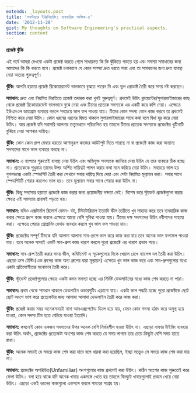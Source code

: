 ```yaml
---
extends: _layouts.post
title: 'সফটয়্যার ইঞ্জিনিয়ারিং: ব্যবহারিক আঙ্গিক-৪'
date: '2012-11-28'
gist: My thoughts on Software Engineering's practical aspects.
section: content
---
```


**প্রজেক্ট ঝুঁকি**

এই পর্বে আমরা দেখবো একটা প্রজেক্ট করতে গেলে সাধারনত কি কি ঝুঁকিতে পড়তে হয় এবং সমস্যা সমাধানের জন্য আমাদের কি কি করতে হবে। প্রজেক্ট চলাকালে যে কোন সমস্যা দ্রুত ধরতে পারা এবং তা সমাধানের জন্য দ্রুত ব্যবস্থা নেয়া অত্যন্ত গুরুত্বপূর্ণ।

**ঝুঁকি:** আপনি হয়তো প্রজেক্ট রিকোয়ারমেন্ট ভালভাবে বুঝতে পারেন নি এবং ভুল প্রোডাক্ট তৈরী করে সময় নষ্ট করছেন।

**সমাধান:** দ্রুত এবং নিয়মিত বিরতিতে প্রজেক্ট তদারক করা খুবই গুরুত্বপূর্ণ। প্রথমেই উচিৎ ক্লায়েন্টের/সুপারভাইজারের কাছ থেকে প্রজেক্ট রিকোয়ারমেন্ট ভালভাবে বুঝে নেয়া এবং টিমের প্রত্যেক সদস্যকে এর একটি করে কপি দেয়া। এক্ষেত্রে ইউএমএল ডায়াগ্রাম ব্যবহার করলে সবচেয়ে ভাল ফল পাওয়া যায়। টিমের কোন সদস্য কোন কাজ করবে তা প্রথমেই নিশ্চিত করে নেয়া উচিৎ। কোন ধরনের ধরনের দ্বিমত থাকলে সুপারভাইজারের সাথে কথা বলে দ্বিধা দূর করে নেয়া উচিৎ। আর প্রজেক্ট যদি সরাসরি আপনার তত্ত্বাবধানে পরিচালিত হয় তাহলে টিমের প্রত্যেক সদস্যকে প্রজেক্টের খুটিনাটি বুঝিয়ে দেয়া আপনার দায়িত্ব।

**ঝুঁকি:** কোন কোন গ্রুপ মেম্বার হয়তো আশানুরূপ কাজের আউটপুট দিতে পারছে না বা প্রজেক্টে কাজ করা অন্যান্য সদস্যদের সাথে ভাল ব্যবহার করছে না।

**সমাধান:** এ ব্যাপারে শুরুতেই ব্যবস্থা নেয়া উচিৎ এবং অভিযুক্ত সদস্যকে জানিয়ে দেয়া উচিৎ যে তার ব্যবহার ঠিক হচ্ছে না। প্রত্যেককে শুধুমাত্র তাদের উপর অর্পিত দায়িত্বই পালন করার কথা মনে করিয়ে দেয়া উচিৎ। সবচেয়ে ভাল হয় গুগলডক্সে একটা স্পেডশিট তৈরী করা সেখানে সবার দায়িত্ব দিয়ে দেয়া এবং সেটা নিয়মিত মূল্যায়ন করা। সবার সাথে স্পেডশিটটি শেয়ার করলেও ভাল হয়। তবে মূল্যায়ন সবার সাথে শেয়ার করা উচিৎ না।

**ঝুঁকি:** কিছু সদস্যের হয়তো প্রজেক্টে কাজ করার জন্য প্রয়োজনীয় দক্ষতা নেই। বিশেষ করে স্টুডেন্ট প্রজেক্টগুলো করার ক্ষেত্রে এই সমস্যায় প্রায়সই পড়তে হয়।

**সমাধান:** যদিও এক্সটার্নাল রিসোর্স যেমন- বই, টিউটোরিয়াল ইত্যাদি স্কীল তৈরীতে খুব সাহায্য করে তবে ব্যবহারিক কাজ করার ক্ষেত্রে গ্রুপে কাজ করলে এক্ষেত্রে আরো বেশি সুবিধা পাওয়া যায়। টিমের দক্ষ সদস্যদের উচিৎ নবীশদের সাহায্য করা। এক্ষেত্রে পেয়ার প্রোগ্রামিং মেথড ব্যবহার করলে খুব ভাল ফল পাওয়া যায়।

**ঝুঁকি:** প্রজেক্টের সম্পূর্ণ টিমকে যদি আলাদা আলাদা সাব-গ্রুপে ভাগ করে কাজ করা যায় তবে অনেক ভাল ফলাফল পাওয়া যায়। তবে অনেক সময়ই একটি সাব-গ্রুপ কাজ খারাপ করলে পুরো প্রজেক্টে এর খারাপ প্রভাব পড়ে।

**সমাধান:** সাব-গ্রুপ তৈরী করার সময় স্কীল, কমিটমেন্ট এ সূচকগুলোর দিকে খেয়াল রেখে ব্যালেন্স দল তৈরী করা উচিৎ। এছাড়া ক্রস টেস্টিং(এক গ্রুপের কাজ অন্য গ্রুপের দ্বারা মূল্যায়ন) এক্ষেত্রে খুব ভাল কাজ করে এবং সাব-গ্রুপগুলোর মধ্যে একটা প্রতিযোগীতার মনোভাব তৈরী করে।

**ঝুঁকি:** স্টুডেন্ট প্রজেক্টগুলোর ক্ষেত্রে একটা কমন সমস্যা হচ্ছে এর নির্দিষ্ট ডেডলাইনের মধ্যে কাজ শেষ করতে না পারা।

**সমাধান:** প্রথম থেকে সাবধান থাকলে ডেডলাইন ওভারশুটিং এড়ানো যায়। একটা ভাল পদ্ধতি হচ্ছে পুরো প্রজেক্টকে ছোট ছোট অংশে ভাগ করে প্রত্যেকটার জন্য আলাদা আলাদা ডেডলাইন তৈরী করে কাজ করা।

**ঝুঁকি:** প্রজেক্ট করার সময় অনেকসময়ই নানা আনএক্সপেক্টেড ডিলে হয়ে যায়, যেমন কোন সদস্য হঠাৎ করে অসুস্থ হয়ে যাওয়া, কোন সদস্য টিম হতে বেরিয়ে যাওয়া ইত্যাদি।

**সমাধান:** কখনোই কোন একজন সদস্যদের উপর অনেক বেশি নির্ভরশীল হওয়া উচিৎ না। এছাড়া বাফার টাইমিং ব্যবহার করা উচিৎ অর্থাৎ, প্রজেক্টের প্রত্যেকটা অংশের কাজ শেষ করতে যে সময় লাগবে তার চেয়ে কিছুটা বেশি সময় হাতে রাখা।

**ঝুঁকি:** অনেক সময়ই যে সময়ে কাজ শেষ করা যাবে বলে ধারনা করা হয়েছিল, ইচ্ছা সত্ত্বেও সে সময়ে কাজ শেষ করা যায় না।

**সমাধান:** প্রজেক্টের অপরিচিত(Unfamiliar) অংশগুলোর কাজ প্রথমেই করা উচিৎ। কঠিন অংশের কাজ শুরুতেই করে ফেলা উচিৎ। বলা হয়ে থাকে যদি অনেক খাবার একসঙ্গে খেতে হয় তাহলে বিদঘুটে খাবারগুলোই প্রথমে খেয়ে নেয়া উচিৎ। এছাড়া একই ধরনের কাজগুলো একসঙ্গে করলে সময়ের সাশ্রয় হয়।
